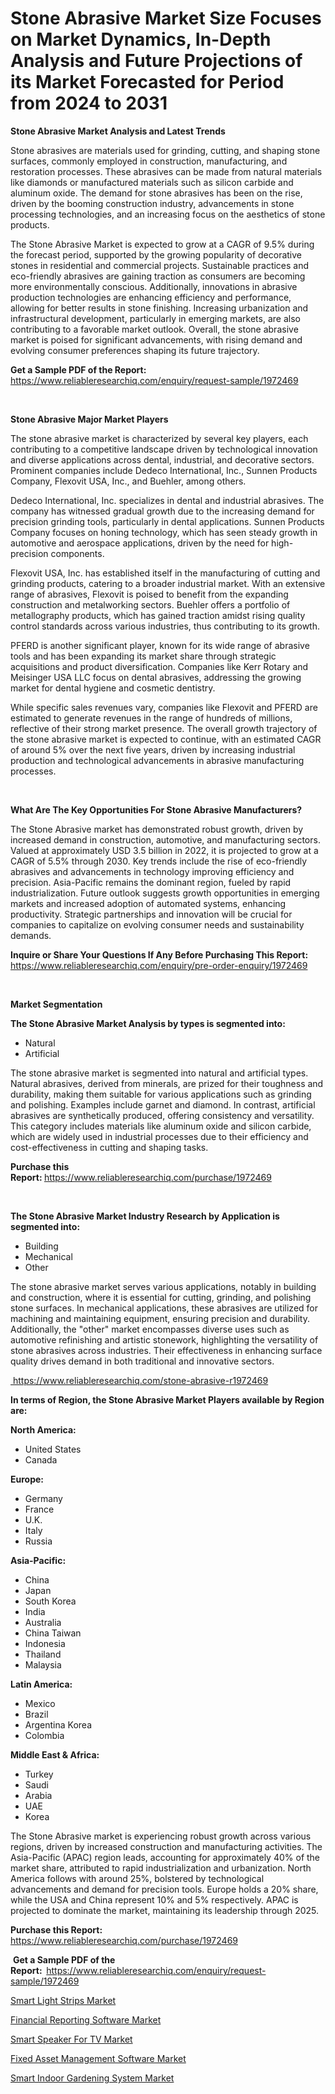 <p><h1>Stone Abrasive Market Size Focuses on Market Dynamics, In-Depth Analysis and Future Projections of its Market Forecasted for Period from 2024 to 2031</h1></p><p><strong>Stone Abrasive Market Analysis and Latest Trends</strong></p>
<p><p>Stone abrasives are materials used for grinding, cutting, and shaping stone surfaces, commonly employed in construction, manufacturing, and restoration processes. These abrasives can be made from natural materials like diamonds or manufactured materials such as silicon carbide and aluminum oxide. The demand for stone abrasives has been on the rise, driven by the booming construction industry, advancements in stone processing technologies, and an increasing focus on the aesthetics of stone products.</p><p>The Stone Abrasive Market is expected to grow at a CAGR of 9.5% during the forecast period, supported by the growing popularity of decorative stones in residential and commercial projects. Sustainable practices and eco-friendly abrasives are gaining traction as consumers are becoming more environmentally conscious. Additionally, innovations in abrasive production technologies are enhancing efficiency and performance, allowing for better results in stone finishing. Increasing urbanization and infrastructural development, particularly in emerging markets, are also contributing to a favorable market outlook. Overall, the stone abrasive market is poised for significant advancements, with rising demand and evolving consumer preferences shaping its future trajectory.</p></p>
<p><strong>Get a Sample PDF of the Report:&nbsp;</strong> <a href="https://www.reliableresearchiq.com/enquiry/request-sample/1972469?utm_campaign=1123&utm_medium=2&utm_source=Github&utm_content=ia&utm_term=14112024&utm_id=stone-abrasive">https://www.reliableresearchiq.com/enquiry/request-sample/1972469</a></p>
<p>&nbsp;</p>
<p><strong>Stone Abrasive Major Market Players</strong></p>
<p><p>The stone abrasive market is characterized by several key players, each contributing to a competitive landscape driven by technological innovation and diverse applications across dental, industrial, and decorative sectors. Prominent companies include Dedeco International, Inc., Sunnen Products Company, Flexovit USA, Inc., and Buehler, among others.</p><p>Dedeco International, Inc. specializes in dental and industrial abrasives. The company has witnessed gradual growth due to the increasing demand for precision grinding tools, particularly in dental applications. Sunnen Products Company focuses on honing technology, which has seen steady growth in automotive and aerospace applications, driven by the need for high-precision components.</p><p>Flexovit USA, Inc. has established itself in the manufacturing of cutting and grinding products, catering to a broader industrial market. With an extensive range of abrasives, Flexovit is poised to benefit from the expanding construction and metalworking sectors. Buehler offers a portfolio of metallography products, which has gained traction amidst rising quality control standards across various industries, thus contributing to its growth.</p><p>PFERD is another significant player, known for its wide range of abrasive tools and has been expanding its market share through strategic acquisitions and product diversification. Companies like Kerr Rotary and Meisinger USA LLC focus on dental abrasives, addressing the growing market for dental hygiene and cosmetic dentistry.</p><p>While specific sales revenues vary, companies like Flexovit and PFERD are estimated to generate revenues in the range of hundreds of millions, reflective of their strong market presence. The overall growth trajectory of the stone abrasive market is expected to continue, with an estimated CAGR of around 5% over the next five years, driven by increasing industrial production and technological advancements in abrasive manufacturing processes.</p></p>
<p>&nbsp;</p>
<p><strong>What Are The Key Opportunities For Stone Abrasive Manufacturers?</strong></p>
<p><p>The Stone Abrasive market has demonstrated robust growth, driven by increased demand in construction, automotive, and manufacturing sectors. Valued at approximately USD 3.5 billion in 2022, it is projected to grow at a CAGR of 5.5% through 2030. Key trends include the rise of eco-friendly abrasives and advancements in technology improving efficiency and precision. Asia-Pacific remains the dominant region, fueled by rapid industrialization. Future outlook suggests growth opportunities in emerging markets and increased adoption of automated systems, enhancing productivity. Strategic partnerships and innovation will be crucial for companies to capitalize on evolving consumer needs and sustainability demands.</p></p>
<p><strong>Inquire or Share Your Questions If Any Before Purchasing This Report:</strong> <a href="https://www.reliableresearchiq.com/enquiry/pre-order-enquiry/1972469?utm_campaign=1123&utm_medium=2&utm_source=Github&utm_content=ia&utm_term=14112024&utm_id=stone-abrasive">https://www.reliableresearchiq.com/enquiry/pre-order-enquiry/1972469</a></p>
<p>&nbsp;</p>
<p><strong>Market Segmentation</strong></p>
<p><strong>The Stone Abrasive Market Analysis by types is segmented into:</strong></p>
<p><ul><li>Natural</li><li>Artificial</li></ul></p>
<p><p>The stone abrasive market is segmented into natural and artificial types. Natural abrasives, derived from minerals, are prized for their toughness and durability, making them suitable for various applications such as grinding and polishing. Examples include garnet and diamond. In contrast, artificial abrasives are synthetically produced, offering consistency and versatility. This category includes materials like aluminum oxide and silicon carbide, which are widely used in industrial processes due to their efficiency and cost-effectiveness in cutting and shaping tasks.</p></p>
<p><strong>Purchase this Report:&nbsp;</strong><a href="https://www.reliableresearchiq.com/purchase/1972469?utm_campaign=1123&utm_medium=2&utm_source=Github&utm_content=ia&utm_term=14112024&utm_id=stone-abrasive">https://www.reliableresearchiq.com/purchase/1972469</a></p>
<p>&nbsp;</p>
<p><strong>The Stone Abrasive Market Industry Research by Application is segmented into:</strong></p>
<p><ul><li>Building</li><li>Mechanical</li><li>Other</li></ul></p>
<p><p>The stone abrasive market serves various applications, notably in building and construction, where it is essential for cutting, grinding, and polishing stone surfaces. In mechanical applications, these abrasives are utilized for machining and maintaining equipment, ensuring precision and durability. Additionally, the "other" market encompasses diverse uses such as automotive refinishing and artistic stonework, highlighting the versatility of stone abrasives across industries. Their effectiveness in enhancing surface quality drives demand in both traditional and innovative sectors.</p></p>
<p><a href="https://www.reliableresearchiq.com/stone-abrasive-r1972469?utm_campaign=1123&utm_medium=2&utm_source=Github&utm_content=ia&utm_term=14112024&utm_id=stone-abrasive">&nbsp;https://www.reliableresearchiq.com/stone-abrasive-r1972469</a></p>
<p><strong>In terms of Region, the Stone Abrasive Market Players available by Region are:</strong></p>
<p>
    <p> <strong> North America: </strong>
        <ul>
            <li>United States</li>
            <li>Canada</li>
        </ul>
        </p> 
    <p> <strong> Europe: </strong>
        <ul>
            <li>Germany</li>
            <li>France</li>
            <li>U.K.</li>
            <li>Italy</li>
            <li>Russia</li>
        </ul>
        </p> 
    <p> <strong> Asia-Pacific: </strong>
        <ul>
            <li>China</li>
            <li>Japan</li>
            <li>South Korea</li>
            <li>India</li>
            <li>Australia</li>
            <li>China Taiwan</li>
            <li>Indonesia</li>
            <li>Thailand</li>
            <li>Malaysia</li>
        </ul>
        </p> 
    <p> <strong> Latin America: </strong>
        <ul>
            <li>Mexico</li>
            <li>Brazil</li>
            <li>Argentina Korea</li>
            <li>Colombia</li>
        </ul>
        </p> 
    <p> <strong> Middle East & Africa: </strong>
        <ul>
            <li>Turkey</li>
            <li>Saudi</li>
            <li>Arabia</li>
            <li>UAE</li>
            <li>Korea</li>
        </ul>
    </p>
    </p>
<p><p>The Stone Abrasive market is experiencing robust growth across various regions, driven by increased construction and manufacturing activities. The Asia-Pacific (APAC) region leads, accounting for approximately 40% of the market share, attributed to rapid industrialization and urbanization. North America follows with around 25%, bolstered by technological advancements and demand for precision tools. Europe holds a 20% share, while the USA and China represent 10% and 5% respectively. APAC is projected to dominate the market, maintaining its leadership through 2025.</p></p>
<p><strong>Purchase this Report: </strong><a href="https://www.reliableresearchiq.com/purchase/1972469?utm_campaign=1123&utm_medium=2&utm_source=Github&utm_content=ia&utm_term=14112024&utm_id=stone-abrasive">https://www.reliableresearchiq.com/purchase/1972469</a></p>
<p>&nbsp;<strong>Get a Sample PDF of the Report:&nbsp;&nbsp;</strong><a href="https://www.reliableresearchiq.com/enquiry/request-sample/1972469?utm_campaign=1123&utm_medium=2&utm_source=Github&utm_content=ia&utm_term=14112024&utm_id=stone-abrasive">https://www.reliableresearchiq.com/enquiry/request-sample/1972469</a></p>
<p><strong></strong></p>
<p><p><a href="https://www.linkedin.com/pulse/smart-light-strips-market-global-regional-analysis-y6jtc?utm_campaign=1123&utm_medium=2&utm_source=Github&utm_content=ia&utm_term=14112024&utm_id=stone-abrasive">Smart Light Strips Market</a></p><p><a href="https://issuu.com/reportprime-2/docs/financial-reporting-software-market_d11057b635f14d?utm_campaign=1123&utm_medium=2&utm_source=Github&utm_content=ia&utm_term=14112024&utm_id=stone-abrasive">Financial Reporting Software Market</a></p><p><a href="https://www.linkedin.com/pulse/smart-speaker-tv-market2024-2031-industry-insights-eo5sc?utm_campaign=1123&utm_medium=2&utm_source=Github&utm_content=ia&utm_term=14112024&utm_id=stone-abrasive">Smart Speaker For TV Market</a></p><p><a href="https://issuu.com/reportprime-2/docs/fixed-asset-management-software-mar_ca6b8d96bb8abe?utm_campaign=1123&utm_medium=2&utm_source=Github&utm_content=ia&utm_term=14112024&utm_id=stone-abrasive">Fixed Asset Management Software Market</a></p><p><a href="https://www.linkedin.com/pulse/smart-indoor-gardening-system-market-outlook-complete-sk1ec?utm_campaign=1123&utm_medium=2&utm_source=Github&utm_content=ia&utm_term=14112024&utm_id=stone-abrasive">Smart Indoor Gardening System Market</a></p></p>